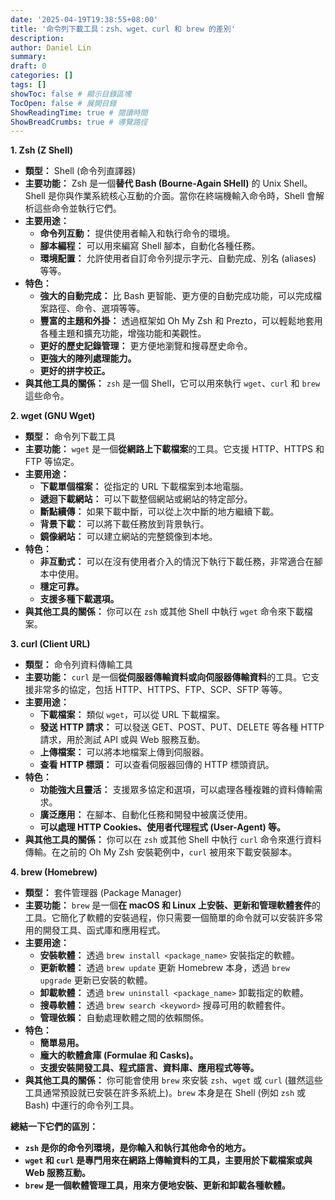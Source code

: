 ```yaml
---
date: '2025-04-19T19:38:55+08:00'
title: '命令列下載工具：zsh、wget、curl 和 brew 的差別'
description:
author: Daniel Lin
summary:
draft: 0
categories: []
tags: []
showToc: false # 顯示目錄區塊
TocOpen: false # 展開目錄
ShowReadingTime: true # 閱讀時間
ShowBreadCrumbs: true # 導覽路徑
---
```


**1. Zsh (Z Shell)**

-   **類型：** Shell (命令列直譯器)
-   **主要功能：** Zsh 是一個**替代 Bash (Bourne-Again SHell)** 的 Unix Shell。Shell 是你與作業系統核心互動的介面。當你在終端機輸入命令時，Shell 會解析這些命令並執行它們。
-   **主要用途：**
    -   **命令列互動：** 提供使用者輸入和執行命令的環境。
    -   **腳本編程：** 可以用來編寫 Shell 腳本，自動化各種任務。
    -   **環境配置：** 允許使用者自訂命令列提示字元、自動完成、別名 (aliases) 等等。
-   **特色：**
    -   **強大的自動完成：** 比 Bash 更智能、更方便的自動完成功能，可以完成檔案路徑、命令、選項等等。
    -   **豐富的主題和外掛：** 透過框架如 Oh My Zsh 和 Prezto，可以輕鬆地套用各種主題和擴充功能，增強功能和美觀性。
    -   **更好的歷史記錄管理：** 更方便地瀏覽和搜尋歷史命令。
    -   **更強大的陣列處理能力。**
    -   **更好的拼字校正。**
-   **與其他工具的關係：** `zsh` 是一個 Shell，它可以用來執行 `wget`、`curl` 和 `brew` 這些命令。

**2. wget (GNU Wget)**

-   **類型：** 命令列下載工具
-   **主要功能：** `wget` 是一個**從網路上下載檔案**的工具。它支援 HTTP、HTTPS 和 FTP 等協定。
-   **主要用途：**
    -   **下載單個檔案：** 從指定的 URL 下載檔案到本地電腦。
    -   **遞迴下載網站：** 可以下載整個網站或網站的特定部分。
    -   **斷點續傳：** 如果下載中斷，可以從上次中斷的地方繼續下載。
    -   **背景下載：** 可以將下載任務放到背景執行。
    -   **鏡像網站：** 可以建立網站的完整鏡像到本地。
-   **特色：**
    -   **非互動式：** 可以在沒有使用者介入的情況下執行下載任務，非常適合在腳本中使用。
    -   **穩定可靠。**
    -   **支援多種下載選項。**
-   **與其他工具的關係：** 你可以在 `zsh` 或其他 Shell 中執行 `wget` 命令來下載檔案。

**3. curl (Client URL)**

-   **類型：** 命令列資料傳輸工具
-   **主要功能：** `curl` 是一個**從伺服器傳輸資料或向伺服器傳輸資料**的工具。它支援非常多的協定，包括 HTTP、HTTPS、FTP、SCP、SFTP 等等。
-   **主要用途：**
    -   **下載檔案：** 類似 `wget`，可以從 URL 下載檔案。
    -   **發送 HTTP 請求：** 可以發送 GET、POST、PUT、DELETE 等各種 HTTP 請求，用於測試 API 或與 Web 服務互動。
    -   **上傳檔案：** 可以將本地檔案上傳到伺服器。
    -   **查看 HTTP 標頭：** 可以查看伺服器回傳的 HTTP 標頭資訊。
-   **特色：**
    -   **功能強大且靈活：** 支援眾多協定和選項，可以處理各種複雜的資料傳輸需求。
    -   **廣泛應用：** 在腳本、自動化任務和開發中被廣泛使用。
    -   **可以處理 HTTP Cookies、使用者代理程式 (User-Agent) 等。**
-   **與其他工具的關係：** 你可以在 `zsh` 或其他 Shell 中執行 `curl` 命令來進行資料傳輸。在之前的 Oh My Zsh 安裝範例中，`curl` 被用來下載安裝腳本。

**4. brew (Homebrew)**

-   **類型：** 套件管理器 (Package Manager)
-   **主要功能：** `brew` 是一個**在 macOS 和 Linux 上安裝、更新和管理軟體套件**的工具。它簡化了軟體的安裝過程，你只需要一個簡單的命令就可以安裝許多常用的開發工具、函式庫和應用程式。
-   **主要用途：**
    -   **安裝軟體：** 透過 `brew install <package_name>` 安裝指定的軟體。
    -   **更新軟體：** 透過 `brew update` 更新 Homebrew 本身，透過 `brew upgrade` 更新已安裝的軟體。
    -   **卸載軟體：** 透過 `brew uninstall <package_name>` 卸載指定的軟體。
    -   **搜尋軟體：** 透過 `brew search <keyword>` 搜尋可用的軟體套件。
    -   **管理依賴：** 自動處理軟體之間的依賴關係。
-   **特色：**
    -   **簡單易用。**
    -   **龐大的軟體倉庫 (Formulae 和 Casks)。**
    -   **支援安裝開發工具、程式語言、資料庫、應用程式等等。**
-   **與其他工具的關係：** 你可能會使用 `brew` 來安裝 `zsh`、`wget` 或 `curl` (雖然這些工具通常預設就已安裝在許多系統上)。`brew` 本身是在 Shell (例如 `zsh` 或 Bash) 中運行的命令列工具。

**總結一下它們的區別：**

-   **`zsh` 是你的命令列環境，是你輸入和執行其他命令的地方。**
-   **`wget` 和 `curl` 是專門用來在網路上傳輸資料的工具，主要用於下載檔案或與 Web 服務互動。**
-   **`brew` 是一個軟體管理工具，用來方便地安裝、更新和卸載各種軟體。**
